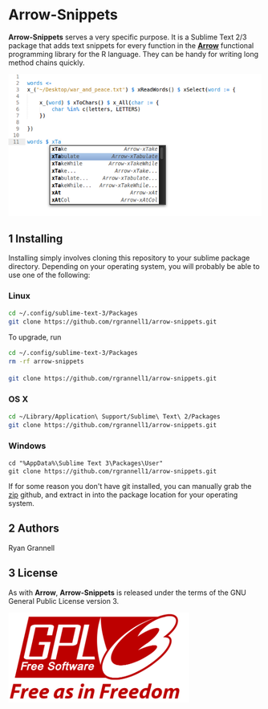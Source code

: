 Arrow-Snippets
===========================================

**Arrow-Snippets** serves a very specific purpose. It is a Sublime Text 2/3
package that adds text snippets for every function in the [**Arrow**](https://github.com/rgrannell1/arrow)
functional programming library for the R language. They can be handy for writing long
method chains quickly.

<img src = "sample.png"></img>

## 1 Installing

Installing simply involves cloning this repository to your sublime package directory. Depending
on your operating system, you will probably be able to use one of the following:

### Linux

```bash
cd ~/.config/sublime-text-3/Packages
git clone https://github.com/rgrannell1/arrow-snippets.git
```
To upgrade, run

```bash
cd ~/.config/sublime-text-3/Packages
rm -rf arrow-snippets

git clone https://github.com/rgrannell1/arrow-snippets.git
```

### OS X

```bash
cd ~/Library/Application\ Support/Sublime\ Text\ 2/Packages
git clone https://github.com/rgrannell1/arrow-snippets.git
```


### Windows

```
cd "%AppData%\Sublime Text 3\Packages\User"
git clone https://github.com/rgrannell1/arrow-snippets.git
```
If for some reason you don't have git installed, you can manually grab the [zip](https://github.com/rgrannell1/arrow-snippets/archive/master.zip) github, and
extract in into the package location for your operating system.

## 2 Authors

Ryan Grannell

## 3 License

As with **Arrow**, **Arrow-Snippets** is released under the terms of the GNU General Public License version 3.

<img src="gpl3.png" height = "180"> </img>
